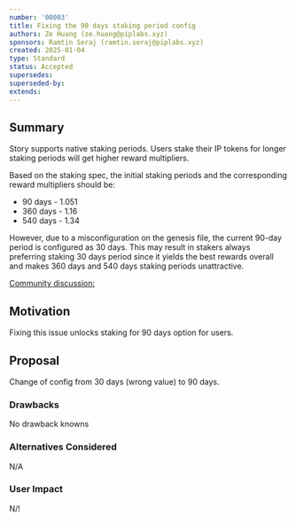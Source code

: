 ```yaml
---
number: '00003'
title: Fixing the 90 days staking period config
authors: Ze Huang (ze.huang@piplabs.xyz)
sponsors: Ramtin Seraj (ramtin.seraj@piplabs.xyz)
created: 2025-01-04
type: Standard
status: Accepted
supersedes: 
superseded-by: 
extends: 
---
```


## Summary

Story supports native staking periods. Users stake their IP tokens 
for longer staking periods will get higher reward multipliers.

Based on the staking spec, the initial staking periods and the 
corresponding reward multipliers should be:

- 90 days - 1.051
- 360 days - 1.16
- 540 days - 1.34

However, due to a misconfiguration on the genesis file, the current 
90-day period is configured as 30 days. This may result in stakers 
always preferring staking 30 days period since it yields the best 
rewards overall and makes 360 days and 540 days staking periods 
unattractive.

[Community discussion:](https://forum.story.foundation/t/increase-the-30-days-staking-period-to-90-days/43/1)

## Motivation

Fixing this issue unlocks staking for 90 days option for users.

## Proposal

Change of config from 30 days (wrong value) to 90 days.

### Drawbacks

No drawback knowns

### Alternatives Considered

N/A

### User Impact

N/!
